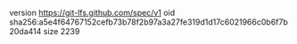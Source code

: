 version https://git-lfs.github.com/spec/v1
oid sha256:a5e4f64767152cefb73b78f2b97a3a27fe319d1d17c6021966c0b6f7b20da414
size 2239
